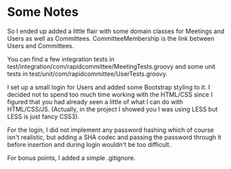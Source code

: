 Some Notes
==========

So I ended up added a little flair with some domain classes 
for Meetings and Users as well as Committees. CommitteeMembership 
is the link between Users and Committees.

You can find a few integration tests in test/integration/com/rapidcommittee/MeetingTests.groovy
and some unit tests in test/unit/com/rapidcommittee/UserTests.groovy.

I set up a small login for Users and added some Bootstrap styling
to it. I decided not to spend too much time working with the HTML/CSS
since I figured that you had already seen a little of what I can do with 
HTML/CSS/JS. (Actually, in the project I showed you I was using LESS but 
LESS is just fancy CSS3).

For the login, I did not implement any password hashing which of course 
isn't realistic, but adding a SHA codec and passing the password through
it before insertion and during login wouldn't be too difficult.

For bonus points, I added a simple .gitignore.
